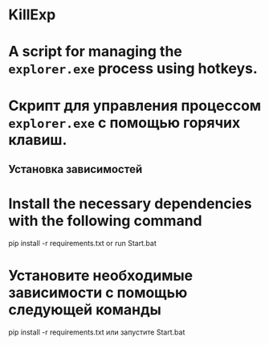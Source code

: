 # KillExp

# A script for managing the `explorer.exe` process using hotkeys.
# Скрипт для управления процессом `explorer.exe` с помощью горячих клавиш.    


## Установка зависимостей

# Install the necessary dependencies with the following command 
pip install -r requirements.txt or run Start.bat
# Установите необходимые зависимости с помощью следующей команды 
pip install -r requirements.txt или запустите Start.bat
